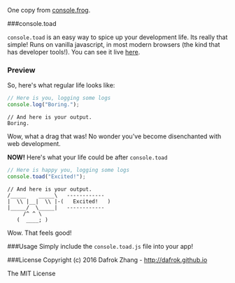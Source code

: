 One copy from [console.frog](https://github.com/tholman/console-dot-frog).

###console.toad

`console.toad` is an easy way to spice up your development life. Its really that simple! Runs on vanilla javascript, in most modern browsers (the kind that has developer tools!). You can see it live [here](http://tholman.com/console-dot-toad).

### Preview

So, here's what regular life looks like:

```javascript
// Here is you, logging some logs
console.log("Boring.");
```
```
// And here is your output.
Boring.
```

Wow, what a drag that was! No wonder you've become disenchanted with web development.

**NOW!** Here's what your life could be after `console.toad`

```javascript
// Here is happy you, logging some logs
console.toad("Excited!");
```

```
// And here is your output.
/_____    _____\   ------------
|  \\ |__|  \\ |-(   Excited!   )
|_____/  \_____|   ------------
     /^ ^ \     
   (  ____; )  
```

Wow. That feels good!

###Usage
Simply include the `console.toad.js` file into your app!

###License
Copyright (c) 2016 Dafrok Zhang - http://dafrok.github.io

The MIT License
